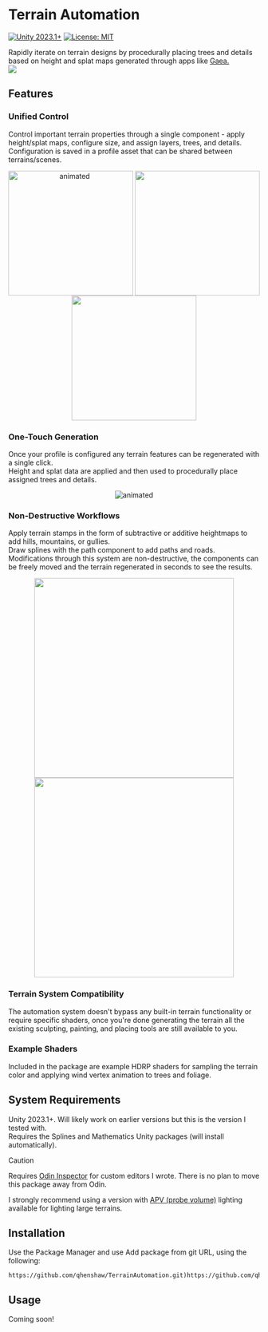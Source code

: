 # Terrain Automation
[![Unity 2023.1+](https://img.shields.io/badge/unity-2023.1%2B-blue.svg)](https://unity3d.com/get-unity/download)
[![License: MIT](https://img.shields.io/badge/License-MIT-brightgreen.svg)](LICENSE.md)

Rapidly iterate on terrain designs by procedurally placing trees and details based on height and splat maps generated through apps like [Gaea.](https://quadspinner.com/)  
<img align="center" src="https://github.com/qhenshaw/TerrainAutomation/assets/911416/37da9d2d-b291-4e5f-885c-acb6e51c6668">  

## Features
### Unified Control
Control important terrain properties through a single component - apply height/splat maps, configure size, and assign layers, trees, and details. Configuration is saved in a profile asset that can be shared between terrains/scenes.  
<div align="center">
  <img align="top" src="https://github.com/qhenshaw/TerrainAutomation/assets/911416/9508c891-896f-4748-a4c1-2494a9c3e8aa" width="250" alt="animated">
  <img align="top" src="https://github.com/qhenshaw/TerrainAutomation/assets/911416/1ec6b106-d9e0-40bd-9adf-18f742088a72" width="250">
  <img align="top" src="https://github.com/qhenshaw/TerrainAutomation/assets/911416/f5440a74-c29d-48ff-b6f0-923e53fc3c77" width="250">
</div>

### One-Touch Generation
Once your profile is configured any terrain features can be regenerated with a single click.  
Height and splat data are applied and then used to procedurally place assigned trees and details.
<div align="center">
    <img src="https://github.com/qhenshaw/TerrainAutomation/assets/911416/f4c6ba45-a61e-4b61-ba76-c1e5dd5ced8c" alt="animated">
</div>

### Non-Destructive Workflows
Apply terrain stamps in the form of subtractive or additive heightmaps to add hills, mountains, or gullies.  
Draw splines with the path component to add paths and roads.  
Modifications through this system are non-destructive, the components can be freely moved and the terrain regenerated in seconds to see the results.
<div align="center">
  <img align="top" src="https://github.com/qhenshaw/TerrainAutomation/assets/911416/6fe170c1-e669-489c-b5c0-a4a2e597b282" width="400">
  <img align="top" src="https://github.com/qhenshaw/TerrainAutomation/assets/911416/799649b7-ec63-4982-b9d9-4b648257b18f" width="400">
</div>

### Terrain System Compatibility
The automation system doesn't bypass any built-in terrain functionality or require specific shaders, once you're done generating the terrain all the existing sculpting, painting, and placing tools are still available to you.

### Example Shaders
Included in the package are example HDRP shaders for sampling the terrain color and applying wind vertex animation to trees and foliage.

## System Requirements
Unity 2023.1+. Will likely work on earlier versions but this is the version I tested with.  
Requires the Splines and Mathematics Unity packages (will install automatically).  

> [!Caution]
> Requires [Odin Inspector](https://odininspector.com/) for custom editors I wrote. There is no plan to move this package away from Odin.

I strongly recommend using a version with [APV (probe volume)](https://portal.productboard.com/unity/1-unity-platform-rendering-visual-effects/c/2047-adaptive-probe-volumes-apv-out-of-experimental) lighting available for lighting large terrains.  

## Installation
Use the Package Manager and use Add package from git URL, using the following: 
```
https://github.com/qhenshaw/TerrainAutomation.git)https://github.com/qhenshaw/TerrainAutomation.git
```

## Usage
Coming soon!
